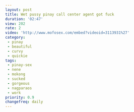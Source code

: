 ```yaml
---
layout: post
title: Wet pussy pinay call center agent got fuck
duration: '02:47'
view: 202
rate: 2
video: 'http://www.mofosex.com/embed?videoid=3113931%27'
category: 
 - pinay
 - beautiful
 - curvy
 - quickie
tags: 
 - pinay-sex
 - nene
 - mokong
 - sucked
 - gorgeous
 - nagparaos
 - work
priority: 0.9
changefreq: daily
---
```

